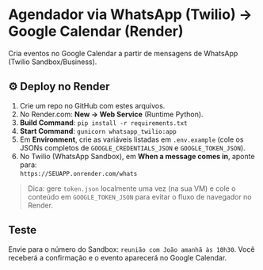 # Agendador via WhatsApp (Twilio) → Google Calendar (Render)

Cria eventos no Google Calendar a partir de mensagens de WhatsApp (Twilio Sandbox/Business).

## ⚙️ Deploy no Render

1. Crie um repo no GitHub com estes arquivos.
2. No Render.com: **New → Web Service** (Runtime Python).
3. **Build Command**: `pip install -r requirements.txt`
4. **Start Command**: `gunicorn whatsapp_twilio:app`
5. Em **Environment**, crie as variáveis listadas em `.env.example` (cole os JSONs completos de `GOOGLE_CREDENTIALS_JSON` e `GOOGLE_TOKEN_JSON`).
6. No Twilio (WhatsApp Sandbox), em **When a message comes in**, aponte para:  
   `https://SEUAPP.onrender.com/whats`

> Dica: gere `token.json` localmente uma vez (na sua VM) e cole o conteúdo em `GOOGLE_TOKEN_JSON` para evitar o fluxo de navegador no Render.

## Teste

Envie para o número do Sandbox: `reunião com João amanhã às 10h30`.
Você receberá a confirmação e o evento aparecerá no Google Calendar.
